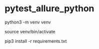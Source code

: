 # pytest_allure_python

python3 -m venv venv

source venv/bin/activate

pip3 install -r requirements.txt

